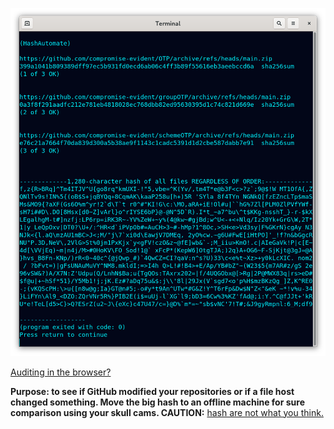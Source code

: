 <!---
Downloads from links in a file, prints sha256sum of individual and 1 big hash of all.
-->



<p align="center">
  <img src="https://github.com/compromise-evident/HashAutomate/blob/main/Other/Terminal.png">
</p>

[Auditing in the browser?](https://coliru.stacked-crooked.com/a/b62470df8e459fa2)



**Purpose: to see if GitHub modified your repositories or if a file host changed something. Move the big hash to an offline machine for sure comparison using your skull cams. CAUTION:** [hash are not what you think.](https://github.com/compromise-evident/WhatNot/blob/main/Hash%20collision%20calculator.pdf)
